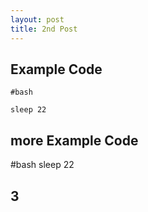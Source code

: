 ```yaml
---
layout: post
title: 2nd Post
---
```


## Example Code

```
#bash

sleep 22
```

## more Example Code


  #bash
  sleep 22

## 3

